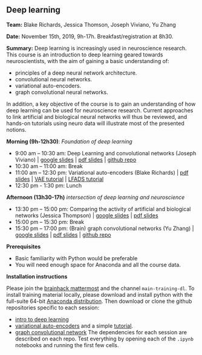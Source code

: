 ## Deep learning

**Team:** Blake Richards, Jessica Thomson, Joseph Viviano, Yu Zhang

**Date:** November 15th, 2019, 9h-17h. Breakfast/registration at 8h30.

**Summary:** Deep learning is increasingly used in neuroscience research. This course is an introduction to deep learning geared towards neuroscientists, with the aim of gaining a basic understanding of:
* principles of a deep neural network architecture.
* convolutional neural networks.
* variational auto-encoders.
* graph convolutional neural networks.

In addition, a key objective of the course is to gain an understanding of how deep learning can be used for neuroscience research. Current approaches to link artificial and biological neural networks will thus be reviewed, and hands-on tutorials using neuro data will illustrate most of the presented notions.

**Morning (9h-12h30)**: *Foundation of deep learning*

 * 9:00 am – 10:30 am: Deep Learning and convolutional networks (Joseph Viviano) | [google slides](https://docs.google.com/presentation/d/1Bf8TA56VCEIdpTPkg_i7Tyqo8ikUFvY5xVl-APXjD-0/edit?usp=sharing) | [pdf slides](./_static/viviano_main_tutorial2019.pdf) | [github repo](https://github.com/josephdviviano/intro-dl)
 * 10:30 am – 11:00 am: Break
 * 11:00 am – 12:30 pm: Variational auto-encoders (Blake Richards) | [pdf slides](./_static/richards_main_tutorial2019.pdf) | [VAE tutorial](https://github.com/pytorch/examples/blob/master/vae/main.py) | [LFADS tutorial](https://github.com/lyprince/lfads_demo)   
 * 12:30 pm - 1:30 pm: Lunch

**Afternoon (13h30-17h)** *intersection of deep learning and neuroscience*
 * 13:30 pm – 15:00 pm: Comparing the activity of artificial and biological networks (Jessica Thompson) | [google slides](https://docs.google.com/presentation/d/1HF_-P1y1stmWcCO8bBryCGob3FDoWHmH6T3kzaHVnCI/edit?usp=sharing) | [pdf slides](./_static/thompson_main_tutorial2019.pdf)
 * 15:00 pm – 15:30 pm: Break
 * 15:30 pm – 17:00 pm: (Brain) graph convolutional networks (Yu Zhang) | [google slides](https://docs.google.com/presentation/d/1_Evu4m1Y12iK14e6fl_vP1gsSUXPrYd_03TpKB64lh8/edit?usp=sharing) | [pdf slides](./_static/zhang_main_tutorial2019.pdf) | [github repo](https://github.com/zhangyu2ustc/gcn_tutorial_test)

**Prerequisites**

- Basic familiarity with Python would be preferable
- You will need enough space for Anaconda and all the course data.

**Installation instructions**

 Please join the [brainhack mattermost](https://mattermost.brainhack.org) and the channel `main-training-dl`. To install training material locally, please download and install python with the full-suite 64-bit [Anaconda distribution](https://www.anaconda.com/distribution/). Then download or clone the github repositories specific to each session:
  - [intro to deep learning](https://github.com/josephdviviano/intro-dl)
  - [variational auto-encoders](https://github.com/lyprince/lfads_demo) and a simple [tutorial](https://github.com/pytorch/examples/blob/master/vae/main.py).
  - [graph convolutional network](https://github.com/zhangyu2ustc/gcn_tutorial_test)
  The dependencies for each session are described on each repo. Test everything by opening each of the `.ipynb` notebooks and running the first few cells.
